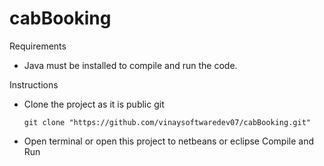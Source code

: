 # cabBooking

Requirements

- Java must be installed to compile and run the code.

Instructions

- Clone the project as it is public git
	``` 
	git clone "https://github.com/vinaysoftwaredev07/cabBooking.git"
	```
- Open terminal or open this project to netbeans or eclipse
 	Compile and Run